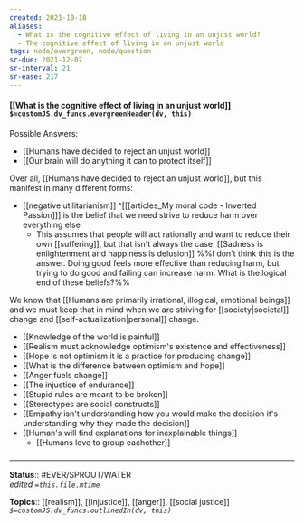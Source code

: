 ```yaml
---
created: 2021-10-18
aliases:
  - What is the cognitive effect of living in an unjust world?
  - The cognitive effect of living in an unjust world
tags: node/evergreen, node/question
sr-due: 2021-12-07
sr-interval: 21
sr-ease: 217
---
```


#### [[What is the cognitive effect of living in an unjust world]] `$=customJS.dv_funcs.evergreenHeader(dv, this)`

Possible Answers: 
- [[Humans have decided to reject an unjust world]]
- [[Our brain will do anything it can to protect itself]]

Over all, [[Humans have decided to reject an unjust world]], but this manifest in many different forms:
- [[negative utilitarianism]] ^[[[articles_My moral code - Inverted Passion]]] is the belief that we need strive to reduce harm over everything else
    - This assumes that people will act rationally and want to reduce their own [[suffering]], but that isn't always the case: [[Sadness is enlightenment and happiness is delusion]] 
%%I don't think this is the answer. Doing good feels more effective than reducing harm, but trying to do good and failing can increase harm. What is the logical end of these beliefs?%%

We know that [[Humans are primarily irrational, illogical, emotional beings]] and we must keep that in mind when we are striving for [[society|societal]] change and [[self-actualization|personal]] change.

- [[Knowledge of the world is painful]]
- [[Realism must acknowledge optimism's existence and effectiveness]]
- [[Hope is not optimism it is a practice for producing change]]
- [[What is the difference between optimism and hope]]
- [[Anger fuels change]]
- [[The injustice of endurance]]
- [[Stupid rules are meant to be broken]]
- [[Stereotypes are social constructs]]
- [[Empathy isn't understanding how you would make the decision it's understanding why they made the decision]]
- [[Human's will find explanations for inexplainable things]]
	- [[Humans love to group eachother]]

### <hr class="footnote"/>

**Status**:: #EVER/SPROUT/WATER  
*edited `=this.file.mtime`*

**Topics**:: [[realism]], [[injustice]], [[anger]], [[social justice]]
*`$=customJS.dv_funcs.outlinedIn(dv, this)`*
